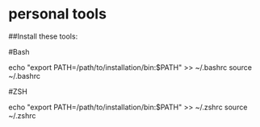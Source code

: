 # personal tools

##Install these tools:

#Bash

echo "export PATH=/path/to/installation/bin:$PATH" >> ~/.bashrc
source ~/.bashrc

#ZSH

echo "export PATH=/path/to/installation/bin:$PATH" >> ~/.zshrc
source ~/.zshrc
